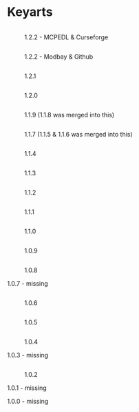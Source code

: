 # Keyarts



<figure><img src="../.gitbook/assets/PFEv1.2.2KeyArt_MCPEDL.png" alt=""><figcaption><p>1.2.2 - MCPEDL &#x26; Curseforge</p></figcaption></figure>

<figure><img src="../.gitbook/assets/PFEv1.2.2KeyArt_ModBay.png" alt=""><figcaption><p>1.2.2 - Modbay &#x26; Github</p></figcaption></figure>

<figure><img src="../.gitbook/assets/PFE1.2.1keyart.jpg" alt=""><figcaption><p>1.2.1</p></figcaption></figure>



<figure><img src="../.gitbook/assets/PFE1.2.0keyart.jpg" alt=""><figcaption><p>1.2.0</p></figcaption></figure>



<figure><img src="../.gitbook/assets/image (4).png" alt=""><figcaption><p>1.1.9 (1.1.8 was merged into this)</p></figcaption></figure>



<figure><img src="../.gitbook/assets/1706523130_image_1-520x245-1 (1).png" alt=""><figcaption><p>1.1.7 (1.1.5 &#x26; 1.1.6 was merged into this)</p></figcaption></figure>

<figure><img src="../.gitbook/assets/image (3).png" alt=""><figcaption><p>1.1.4</p></figcaption></figure>

<figure><img src="../.gitbook/assets/PFEV1.1.3.jpg" alt=""><figcaption><p>1.1.3</p></figcaption></figure>

<figure><img src="../.gitbook/assets/PFEv1.1.2.png" alt=""><figcaption><p>1.1.2</p></figcaption></figure>

<figure><img src="../.gitbook/assets/PFEv1.1.1.png" alt=""><figcaption><p>1.1.1</p></figcaption></figure>

<figure><img src="../.gitbook/assets/Minecraft_6_27_2023_7_01_45_PM_1.jpg" alt=""><figcaption><p>1.1.0</p></figcaption></figure>

<figure><img src="../.gitbook/assets/image (1) (1).png" alt=""><figcaption><p>1.0.9</p></figcaption></figure>

<figure><img src="../.gitbook/assets/Pokes-Fantasy-Expansion-Addon-MCPE-Thumbnail.png" alt=""><figcaption><p>1.0.8</p></figcaption></figure>

1.0.7 - missing

<figure><img src="../.gitbook/assets/pfev1.0.6.png" alt=""><figcaption><p>1.0.6</p></figcaption></figure>

<figure><img src="../.gitbook/assets/pfev1.0.5_keyart.png" alt=""><figcaption><p>1.0.5</p></figcaption></figure>

<figure><img src="../.gitbook/assets/v1.0.4.png" alt=""><figcaption><p>1.0.4</p></figcaption></figure>

1.0.3 - missing

<figure><img src="../.gitbook/assets/pfe(maybe)v1.0.3_keyart.png" alt=""><figcaption><p>1.0.2</p></figcaption></figure>

1.0.1 - missing

1.0.0 - missing
